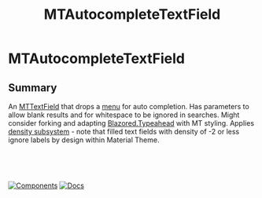 ﻿---
uid: C.MTAutocompleteTextField
title: MTAutocompleteTextField
---
# MTAutocompleteTextField

## Summary

An [MTTextField](xref:C.MTTextField) that drops a [menu](xref:C.MTMenu) for auto completion. Has parameters to allow blank results and for whitespace to be ignored in searches. Might consider forking and adapting [Blazored.Typeahead](https://github.com/Blazored/Typeahead) with MT styling. 
Applies [density subsystem](xref:A.Density) - note that filled text fields with density of -2 or less ignore labels by design within Material Theme.

&nbsp;

&nbsp;

[![Components](https://img.shields.io/static/v1?label=Components&message=Plus&color=red)](xref:A.PlusComponents)
[![Docs](https://img.shields.io/static/v1?label=API%20Documentation&message=MTAutocompleteTextField&color=brightgreen)](xref:BlazorMdc.MTAutocompleteTextField)